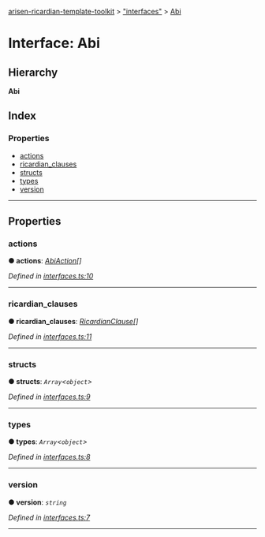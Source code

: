 [arisen-ricardian-template-toolkit](../README.md) > ["interfaces"](../modules/_interfaces_.md) > [Abi](../interfaces/_interfaces_.abi.md)

# Interface: Abi

## Hierarchy

**Abi**

## Index

### Properties

* [actions](_interfaces_.abi.md#actions)
* [ricardian_clauses](_interfaces_.abi.md#ricardian_clauses)
* [structs](_interfaces_.abi.md#structs)
* [types](_interfaces_.abi.md#types)
* [version](_interfaces_.abi.md#version)

---

## Properties

<a id="actions"></a>

###  actions

**● actions**: *[AbiAction](_interfaces_.abiaction.md)[]*

*Defined in [interfaces.ts:10](https://github.com/ARISEN/arisen-ricardian-template-toolkit/blob/ae088d5/src/interfaces.ts#L10)*

___
<a id="ricardian_clauses"></a>

###  ricardian_clauses

**● ricardian_clauses**: *[RicardianClause](_interfaces_.ricardianclause.md)[]*

*Defined in [interfaces.ts:11](https://github.com/ARISEN/arisen-ricardian-template-toolkit/blob/ae088d5/src/interfaces.ts#L11)*

___
<a id="structs"></a>

###  structs

**● structs**: *`Array`<`object`>*

*Defined in [interfaces.ts:9](https://github.com/ARISEN/arisen-ricardian-template-toolkit/blob/ae088d5/src/interfaces.ts#L9)*

___
<a id="types"></a>

###  types

**● types**: *`Array`<`object`>*

*Defined in [interfaces.ts:8](https://github.com/ARISEN/arisen-ricardian-template-toolkit/blob/ae088d5/src/interfaces.ts#L8)*

___
<a id="version"></a>

###  version

**● version**: *`string`*

*Defined in [interfaces.ts:7](https://github.com/ARISEN/arisen-ricardian-template-toolkit/blob/ae088d5/src/interfaces.ts#L7)*

___

